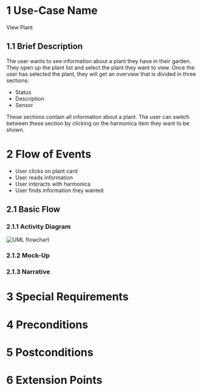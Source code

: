 # 1 Use-Case Name

View Plant

## 1.1 Brief Description

The user wants to see information about a plant they have in their garden. They open up the plant list and select the plant they want to view.
Once the user has selected the plant, they will get an overview that is divided in three sections:

- Status
- Description
- Sensor

These sections contain all information about a plant. The user can switch between these section by clicking on the harmonica item they want to be shown.

# 2 Flow of Events

- User clicks on plant card
- User reads information
- User interacts with harmonica
- User finds information they wanted

## 2.1 Basic Flow

### 2.1.1 Activity Diagram

![UML flowchart]()

### 2.1.2 Mock-Up

### 2.1.3 Narrative

# 3 Special Requirements

# 4 Preconditions

# 5 Postconditions

# 6 Extension Points
